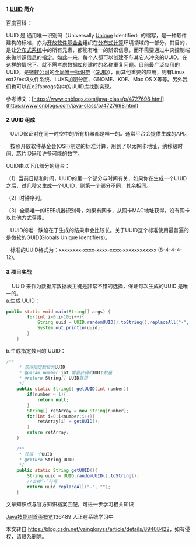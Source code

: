  

#### 1.[UUID](https://so.csdn.net/so/search?q=UUID&spm=1001.2101.3001.7020) 简介

百度百科：

UUID 是 通用唯一识别码（Universally [Unique](https://so.csdn.net/so/search?q=Unique&spm=1001.2101.3001.7020) Identifier）的缩写，是一种软件建构的标准，亦为[开放软件基金会](https://baike.baidu.com/item/%E5%BC%80%E6%94%BE%E8%BD%AF%E4%BB%B6%E5%9F%BA%E9%87%91%E4%BC%9A/1223731)组织在[分布式计算](https://baike.baidu.com/item/%E5%88%86%E5%B8%83%E5%BC%8F%E8%AE%A1%E7%AE%97/85448)环境领域的一部分。其目的，是让[分布式系统](https://so.csdn.net/so/search?q=%E5%88%86%E5%B8%83%E5%BC%8F%E7%B3%BB%E7%BB%9F&spm=1001.2101.3001.7020)中的所有元素，都能有唯一的辨识信息，而不需要通过中央控制端来做辨识信息的指定。如此一来，每个人都可以创建不与其它人冲突的UUID。在这样的情况下，就不需考虑数据库创建时的名称重复问题。目前最广泛应用的UUID，是[微软公司](https://baike.baidu.com/item/%E5%BE%AE%E8%BD%AF%E5%85%AC%E5%8F%B8/732128)的[全局唯一标识符](https://baike.baidu.com/item/%E5%85%A8%E5%B1%80%E5%94%AF%E4%B8%80%E6%A0%87%E8%AF%86%E7%AC%A6/3352267)（[GUID](https://baike.baidu.com/item/GUID/3352285)），而其他重要的应用，则有Linux ext2/ext3文件系统、LUKS加密分区、GNOME、KDE、Mac OS X等等。另外我们也可以在e2fsprogs包中的UUID库找到实现。

参考博文：[https://www.cnblogs.com/java-class/p/4727698.html](https://www.cnblogs.com/java-class/p/4727698.html)

#### 2.UUID 组成

   UUID保证对在同一时空中的所有机器都是唯一的。通常平台会提供生成的API。

   按照开放软件基金会(OSF)制定的标准计算，用到了以太网卡地址、纳秒级时间、芯片ID码和许多可能的数字。

UUID由以下几部分的组合：

（1）当前日期和时间，UUID的第一个部分与时间有关，如果你在生成一个UUID之后，过几秒又生成一个UUID，则第一个部分不同，其余相同。

（2）时钟序列。

（3）全局唯一的IEEE机器识别号，如果有网卡，从网卡MAC地址获得，没有网卡以其他方式获得。

   UUID的唯一缺陷在于生成的结果串会比较长。关于UUID这个标准使用最普遍的是微软的GUID(Globals Unique Identifiers)。

   标准的UUID格式为：xxxxxxxx-xxxx-xxxx-xxxx-xxxxxxxxxxxx (8-4-4-4-12)。

#### 3.项目实战

    UUID 来作为数据库数据表主键是非常不错的选择，保证每次生成的UUID 是唯一的。  
a.生成 UUID：

```java
public static void main(String[] args) {
        for(int i=0;i<10;i++){
            String uuid = UUID.randomUUID().toString().replaceAll("-", "");
            System.out.println(uuid);
        }
    }
```

b.生成指定数目的 UUID：

```java
/**
     * 获得指定数目的UUID 
     * @param number int 需要获得的UUID数量 
     * @return String[] UUID数组 
     */
    public static String[] getUUID(int number){
        if(number < 1){
            return null;
        }
        String[] retArray = new String[number];
        for(int i=0;i<number;i++){
            retArray[i] = getUUID();
        }
        return retArray;
    }
 
    /**
     * 获得一个UUID 
     * @return String UUID 
     */
    public static String getUUID(){
        String uuid = UUID.randomUUID().toString();
        //去掉“-”符号 
        return uuid.replaceAll("-", "");
    }
```

文章知识点与官方知识档案匹配，可进一步学习相关知识

[Java技能树](https://edu.csdn.net/skill/java/?utm_source=csdn_ai_skill_tree_blog)[首页](https://edu.csdn.net/skill/java/?utm_source=csdn_ai_skill_tree_blog)[概览](https://edu.csdn.net/skill/java/?utm_source=csdn_ai_skill_tree_blog)136489 人正在系统学习中

本文转自 <https://blog.csdn.net/vaingloryss/article/details/89408422>，如有侵权，请联系删除。